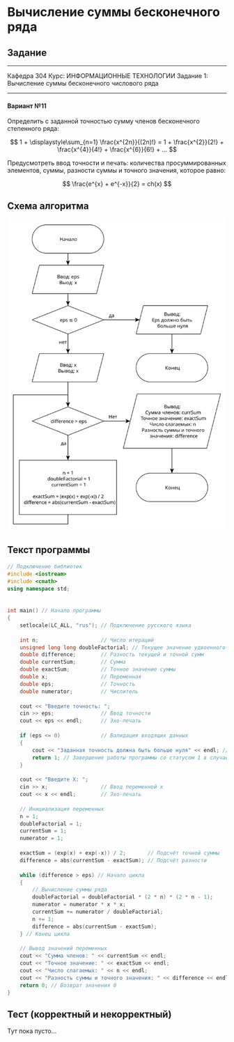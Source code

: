 # Вычисление суммы бесконечного ряда

## Задание

---

Кафедра 304    Курс: ИНФОРМАЦИОННЫЕ ТЕХНОЛОГИИ
Задание 1: Вычисление суммы бесконечного числового ряда

---

#### Вариант №11

Определить с заданной точностью сумму членов бесконечного степенного ряда:

$$ 1 + \displaystyle\sum_{n=1} \frac{x^{2n}}{(2n)!} = 1 + \frac{x^{2}}{2!} + \frac{x^{4}}{4!} + \frac{x^{6}}{6!} + ... $$

Предусмотреть ввод точности и печать: количества просуммированных элементов, суммы, разности суммы и точного значения, которое равно:

$$ \frac{e^{x} + e^{-x}}{2} = ch(x) $$

## Схема алгоритма

![Схема алгоритма](/diagram/flowchart.svg)

## Текст программы

```cpp
// Подключение библиотек
#include <iostream>
#include <cmath>
using namespace std;


int main() // Начало программы
{
    setlocale(LC_ALL, "rus"); // Подключение русского языка

    int n;                    // Число итераций
    unsigned long long doubleFactorial; // Текущее значение удвоенного факториала
    double difference;        // Разность текущей и точной сумм
    double currentSum;        // Сумма
    double exactSum;          // Точное значение суммы
    double x;                 // Переменная
    double eps;               // Точность
    double numerator;         // Числитель

    cout << "Введите точность: ";
    cin >> eps;               // Ввод точности
    cout << eps << endl;      // Эхо-печать

    if (eps <= 0)             // Валидация входящих данных
    {
        cout << "Заданная точность должна быть больше нуля" << endl; // Вывод сообщения об ошибке
        return 1; // Завершение работы программы со статусом 1 в случае некорректности введённых данных
    }

    cout << "Введите X: ";
    cin >> x;                 // Ввод переменной x
    cout << x << endl;        // Эхо-печать

    // Инициализация переменных
    n = 1;
    doubleFactorial = 1;
    currentSum = 1;
    numerator = 1;

    exactSum = (exp(x) + exp(-x)) / 2;       // Подсчёт точной суммы
    difference = abs(currentSum - exactSum); // Подсчёт разности

    while (difference > eps) // Начало цикла
    {
        // Вычисление суммы ряда
        doubleFactorial = doubleFactorial * (2 * n) * (2 * n - 1);
        numerator = numerator * x * x;
        currentSum += numerator / doubleFactorial;
        n += 1;
        difference = abs(currentSum - exactSum);
    } // Конец цикла

    // Вывод значений переменных
    cout << "Сумма членов: " << currentSum << endl;
    cout << "Точное значение: " << exactSum << endl;
    cout << "Число слагаемых: " << n << endl;
    cout << "Разность суммы и точного значения: " << difference << endl;
    return 0; // Возврат значения 0
}

```

## Тест (корректный и некорректный)

Тут пока пусто...
